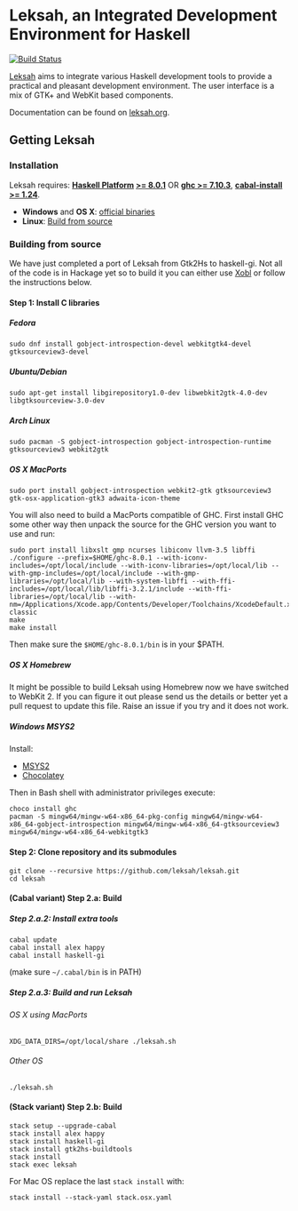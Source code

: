 # Leksah, an Integrated Development Environment for Haskell

[![Build Status](https://secure.travis-ci.org/leksah/leksah.png)](http://travis-ci.org/leksah/leksah)

[Leksah](http://leksah.org/) aims to integrate various Haskell development
tools to provide a practical and pleasant development environment.
The user interface is a mix of GTK+ and WebKit based components.

Documentation can be found on [leksah.org](http://leksah.org/).

## Getting Leksah
### Installation
Leksah requires: **[Haskell Platform](https://www.haskell.org/platform/) [>= 8.0.1](https://www.haskell.org/platform/contents.html)** OR **[ghc >= 7.10.3](https://www.haskell.org/ghc/download)**, **[cabal-install >= 1.24](https://www.haskell.org/cabal/download.html)**.

* **Windows** and **OS X**: [official binaries](https://github.com/leksah/leksah/wiki/download)
* **Linux**: [Build from source](https://github.com/leksah/leksah#building-from-source)

### Building from source
We have just completed a port of Leksah from Gtk2Hs to haskell-gi. Not all of the code is in Hackage yet so to build it you can either use [Xobl](xobl/Readme.md) or follow the instructions below.

#### Step 1: Install C libraries

##### Fedora
`sudo dnf install gobject-introspection-devel webkitgtk4-devel gtksourceview3-devel`

##### Ubuntu/Debian
`sudo apt-get install libgirepository1.0-dev libwebkit2gtk-4.0-dev libgtksourceview-3.0-dev`

##### Arch Linux
`sudo pacman -S gobject-introspection gobject-introspection-runtime gtksourceview3 webkit2gtk`

##### OS X MacPorts
`sudo port install gobject-introspection webkit2-gtk gtksourceview3 gtk-osx-application-gtk3 adwaita-icon-theme`

You will also need to build a MacPorts compatible of GHC. First install GHC some other way then unpack the source for the GHC version you want to use and run:

    sudo port install libxslt gmp ncurses libiconv llvm-3.5 libffi
    ./configure --prefix=$HOME/ghc-8.0.1 --with-iconv-includes=/opt/local/include --with-iconv-libraries=/opt/local/lib --with-gmp-includes=/opt/local/include --with-gmp-libraries=/opt/local/lib --with-system-libffi --with-ffi-includes=/opt/local/lib/libffi-3.2.1/include --with-ffi-libraries=/opt/local/lib --with-nm=/Applications/Xcode.app/Contents/Developer/Toolchains/XcodeDefault.xctoolchain/usr/bin/nm-classic
    make
    make install

Then make sure the `$HOME/ghc-8.0.1/bin` is in your $PATH.

##### OS X Homebrew
It might be possible to build Leksah using Homebrew now we have switched to WebKit 2.  If you can figure it out please send us the details or better yet a pull request to update this file.  Raise an issue if you try and it does not work.

##### Windows MSYS2
Install:
* [MSYS2](https://msys2.github.io/)
* [Chocolatey](https://chocolatey.org/)

Then in Bash shell with administrator privileges execute:

    choco install ghc
    pacman -S mingw64/mingw-w64-x86_64-pkg-config mingw64/mingw-w64-x86_64-gobject-introspection mingw64/mingw-w64-x86_64-gtksourceview3 mingw64/mingw-w64-x86_64-webkitgtk3

#### Step 2: Clone repository and its submodules
    git clone --recursive https://github.com/leksah/leksah.git
    cd leksah

#### (Cabal variant) Step 2.a: Build
##### Step 2.a.2: Install extra tools

    cabal update
    cabal install alex happy
    cabal install haskell-gi

(make sure `~/.cabal/bin` is in PATH)
   
##### Step 2.a.3: Build and run Leksah

###### OS X using MacPorts

    XDG_DATA_DIRS=/opt/local/share ./leksah.sh

###### Other OS

    ./leksah.sh

#### (Stack variant) Step 2.b: Build

```
stack setup --upgrade-cabal
stack install alex happy
stack install haskell-gi
stack install gtk2hs-buildtools
stack install
stack exec leksah
```

For Mac OS replace the last `stack install` with:

```
stack install --stack-yaml stack.osx.yaml
```
